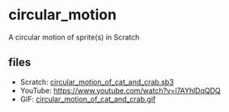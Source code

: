 # circular_motion
A circular motion of sprite(s) in Scratch


## files
+ Scratch: [circular_motion_of_cat_and_crab.sb3](circular_motion_of_cat_and_crab.sb3)
+ YouTube: https://www.youtube.com/watch?v=l7AYhlDqQDQ
+ GIF: [circular_motion_of_cat_and_crab.gif](circular_motion_of_cat_and_crab.gif)
 
